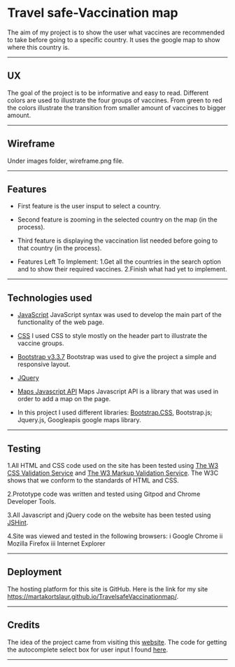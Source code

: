 # Travel safe-Vaccination map

The aim of my project is to show the user what vaccines are recommended to take before going
to a specific country. It uses the google map to show where this country is.

----
## UX

The goal of the project is to be informative and easy to read.
Different colors are used to illustrate the four groups of vaccines. From green to red the colors illustrate
the transition from smaller amount of vaccines to bigger amount.

----
## Wireframe

Under images folder, wireframe.png file.

----
## Features

* First feature is the user insput to select a country.
* Second feature is zooming in the selected country on the map (in the process).
* Third feature is displaying the vaccination list needed before going to that country (in the process).

* Features Left To Implement:
1.Get all the countries in the search option and to show their required vaccines.
2.Finish what had yet to implement.

----
## Technologies used

* [JavaScript](https://maxcdn.bootstrapcdn.com/bootstrap/3.3.7/js/bootstrap.min.js)
JavaScript  syntax was used to develop the main part of the functionality of the web page.

* [CSS](https://www.w3schools.com/css/css_intro.asp)
I used CSS to style mostly on the header part to illustrate the vaccine groups.

* [Bootstrap v3.3.7](https://getbootstrap.com/docs/3.3/getting-started/#download) 
Bootstrap was used to give the project a simple and responsive layout.

* [JQuery](https://cdnjs.com/libraries/jquery/)

* [Maps Javascript API](https://developers.google.com/maps/documentation/javascript/tutorial)
Maps Javascript API is a library that was used in order to add a map on the page.

* In this project I used different libraries: 
 [Bootstrap.CSS](https://getbootstrap.com),
 Bootstrap.js;
 Jquery.js,
 Googleapis google maps library.

----
## Testing

1.All HTML and CSS code used on the site has been tested using
[The W3 CSS Validation Service](https://jigsaw.w3.org/css-validator/) and
[The W3 Markup Validation Service](https://validator.w3.org/).
The W3C shows that we conform to the standards of HTML and CSS. 

2.Prototype code was written and tested using Gitpod and Chrome Developer Tools.

3.All Javascript and jQuery code on the website has been tested using [JSHint](https://jshint.com/).

4.Site was viewed and tested in the following browsers: 
i Google Chrome 
ii Mozilla Firefox 
iii Internet Explorer 

----
## Deployment
 
The hosting platform for this site is GitHub. Here is the link for my site https://martakortslaur.github.io/TravelsafeVaccinationmap/. 

----
## Credits

The idea of the project came from visiting this
[website](https://www.vaktsineeri.ee/reisivaktsineerimine-ja-profulaktika).
The code for getting the autocomplete select box for user input I found
[here](https://www.w3schools.com/howto/howto_js_autocomplete.asp).

----